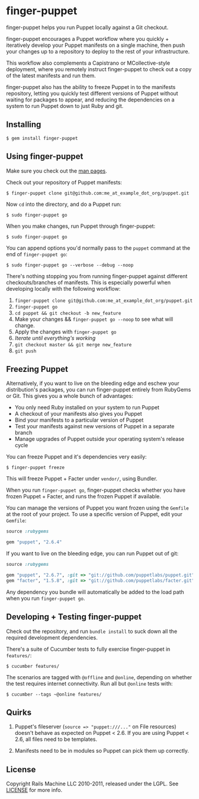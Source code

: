 finger-puppet
====

finger-puppet helps you run Puppet locally against a Git checkout.

finger-puppet encourages a Puppet workflow where you quickly + iteratively develop your
Puppet manifests on a single machine, then push your changes up to a repository
to deploy to the rest of your infrastructure.

This workflow also complements a Capistrano or MCollective-style deployment,
where you remotely instruct finger-puppet to check out a copy of the latest manifests
and run them.

finger-puppet also has the ability to freeze Puppet in to the manifests repository,
letting you quickly test different versions of Puppet without waiting for
packages to appear, and reducing the dependencies on a system to run Puppet
down to just Ruby and git.

Installing
----------

    $ gem install finger-puppet

Using finger-puppet
----------

Make sure you check out the [man pages](finger-puppet/blob/master/man/finger-puppet.1.ronn).

Check out your repository of Puppet manifests:

    $ finger-puppet clone git@github.com:me_at_example_dot_org/puppet.git

Now `cd` into the directory, and do a Puppet run:

    $ sudo finger-puppet go

When you make changes, run Puppet through finger-puppet:

    $ sudo finger-puppet go

You can append options you'd normally pass to the `puppet` command at the end
of `finger-puppet go`:

    $ sudo finger-puppet go --verbose --debug --noop

There's nothing stopping you from running finger-puppet against different checkouts/branches
of manifests. This is especially powerful when developing locally with the following
workflow:

   1. `finger-puppet clone git@github.com:me_at_example_dot_org/puppet.git`
   2. `finger-puppet go`
   3. `cd puppet && git checkout -b new_feature`
   4. Make your changes &amp;&amp; `finger-puppet go --noop` to see what will change.
   5. Apply the changes with `finger-puppet go`
   6. *Iterate until everything's working*
   7. `git checkout master && git merge new_feature`
   8. `git push`

Freezing Puppet
---------------

Alternatively, if you want to live on the bleeding edge and eschew your
distribution's packages, you can run finger-puppet entirely from RubyGems or Git. This
gives you a whole bunch of advantages:

 * You only need Ruby installed on your system to run Puppet
 * A checkout of your manifests also gives you Puppet
 * Bind your manifests to a particular version of Puppet
 * Test your manifests against new versions of Puppet in a separate branch
 * Manage upgrades of Puppet outside your operating system's release cycle

You can freeze Puppet and it's dependencies very easily:

    $ finger-puppet freeze

This will freeze Puppet + Facter under `vendor/`, using Bundler.

When you run `finger-puppet go`, finger-puppet checks whether you have frozen Puppet + Facter, and
runs the frozen Puppet if available.

You can manage the versions of Puppet you want frozen using the `Gemfile` at
the root of your project. To use a specific version of Puppet, edit your
`Gemfile`:

```ruby
source :rubygems

gem "puppet", "2.6.4"
```

If you want to live on the bleeding edge, you can run Puppet out of git:

```ruby
source :rubygems

gem "puppet", "2.6.7", :git => "git://github.com/puppetlabs/puppet.git", :tag => "2.7.0rc1"
gem "facter", "1.5.8", :git => "git://github.com/puppetlabs/facter.git", :tag => "1.5.9rc5"
```

Any dependency you bundle will automatically be added to the load path when you
run `finger-puppet go`.

Developing + Testing finger-puppet
-------------------------

Check out the repository, and run `bundle install` to suck down all the
required development dependencies.

There's a suite of Cucumber tests to fully exercise finger-puppet in `features/`:

    $ cucumber features/

The scenarios are tagged with `@offline` and `@online`, depending on whether
the test requires internet connectivity. Run all but `@online` tests with:

    $ cucumber --tags ~@online features/

Quirks
------

1. Puppet's fileserver (`source => "puppet:///..."` on File resources) doesn't
   behave as expected on Puppet < 2.6. If you are using Puppet < 2.6, all files
   need to be templates.

2. Manifests need to be in modules so Puppet can pick them up correctly.

License
-------

Copyright Rails Machine LLC 2010-2011, released under the LGPL. See
[LICENSE](finger-puppet/blob/master/LICENSE) for more info.
